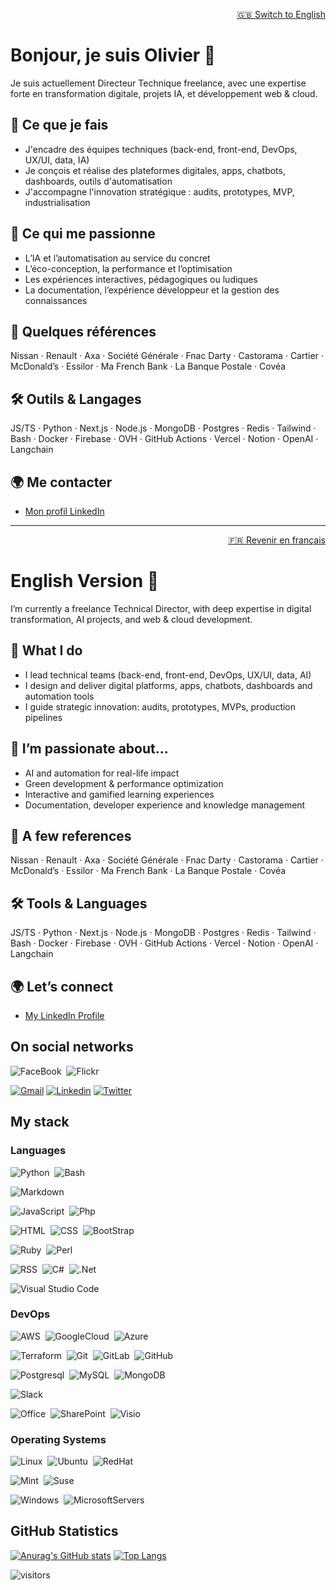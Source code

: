 <!-- Version française -->

<p align="right"><a href="#english-version">🇬🇧 Switch to English</a></p>

# Bonjour, je suis Olivier 👋

Je suis actuellement Directeur Technique freelance, avec une expertise forte en transformation digitale, projets IA, et développement web & cloud.

## 🚀 Ce que je fais

- J'encadre des équipes techniques (back-end, front-end, DevOps, UX/UI, data, IA)
- Je conçois et réalise des plateformes digitales, apps, chatbots, dashboards, outils d'automatisation
- J'accompagne l'innovation stratégique : audits, prototypes, MVP, industrialisation

## 🧠 Ce qui me passionne

- L’IA et l’automatisation au service du concret
- L’éco-conception, la performance et l’optimisation
- Les expériences interactives, pédagogiques ou ludiques
- La documentation, l’expérience développeur et la gestion des connaissances

## 📌 Quelques références

Nissan · Renault · Axa · Société Générale · Fnac Darty · Castorama · Cartier · McDonald’s · Essilor · Ma French Bank · La Banque Postale · Covéa

## 🛠 Outils & Langages

JS/TS · Python · Next.js · Node.js · MongoDB · Postgres · Redis · Tailwind · Bash · Docker · Firebase · OVH · GitHub Actions · Vercel · Notion · OpenAI · Langchain

## 🌍 Me contacter

- [Mon profil LinkedIn](https://www.linkedin.com/in/olivier-leteneur)

---

<!-- English version -->

<p align="right"><a href="#bonjour-je-suis-olivier-">🇫🇷 Revenir en français</a></p>

# English Version 👋

I’m currently a freelance Technical Director, with deep expertise in digital transformation, AI projects, and web & cloud development.

## 🚀 What I do

- I lead technical teams (back-end, front-end, DevOps, UX/UI, data, AI)
- I design and deliver digital platforms, apps, chatbots, dashboards and automation tools
- I guide strategic innovation: audits, prototypes, MVPs, production pipelines

## 🧠 I’m passionate about…

- AI and automation for real-life impact
- Green development & performance optimization
- Interactive and gamified learning experiences
- Documentation, developer experience and knowledge management

## 📌 A few references

Nissan · Renault · Axa · Société Générale · Fnac Darty · Castorama · Cartier · McDonald’s · Essilor · Ma French Bank · La Banque Postale · Covéa

## 🛠 Tools & Languages

JS/TS · Python · Next.js · Node.js · MongoDB · Postgres · Redis · Tailwind · Bash · Docker · Firebase · OVH · GitHub Actions · Vercel · Notion · OpenAI · Langchain

## 🌍 Let’s connect

- [My LinkedIn Profile](https://www.linkedin.com/in/olivier-leteneur)


## On social networks
![FaceBook](https://img.shields.io/badge/-FaceBook-0077B5?style=flat&logo=facebook&logoColor=white)&nbsp;
![Flickr](https://img.shields.io/badge/-Flickr-0063DC?style=flat&logo=flickr&logoColor=white)&nbsp;

[![Gmail](https://img.shields.io/badge/olivierleteneur-DD0031?style=flat&logo=Gmail&logoColor=white&link=mailto:olivierleteneur@gmail.com)](mailto:olivierleteneur@gmail.com)
[![Linkedin](https://img.shields.io/badge/LinkedIn-0077B5?style=flat&logo=linkedin&logoColor=white&link=https://www.linkedin.com/in/olivier-leteneur/)](https://www.linkedin.com/in/olivier-leteneur/)
[![Twitter](https://img.shields.io/badge/-olivierleteneur-1DA1F2?style=flat&logo=Twitter&logoColor=white&link=https://twitter.com/olivierleteneur)](https://twitter.com/olivierleteneur)

## My stack

### Languages
![Python](https://img.shields.io/badge/-Python-3776AB?style=flat&logo=python&logoColor=white)&nbsp;
![Bash](https://img.shields.io/badge/Shell_Script-121011?style=flat&logo=gnu-bash&logoColor=white)&nbsp;

![Markdown](https://img.shields.io/badge/Markdown-000000?style=flat&logo=markdown&logoColor=white)&nbsp;

![JavaScript](https://img.shields.io/badge/-JavaScript-F7DF1E?style=flat&logo=javascript&logoColor=white)&nbsp;
![Php](https://img.shields.io/badge/-PHP-777BB4?style=flat&logo=php&logoColor=white)&nbsp;

![HTML](https://img.shields.io/badge/-HTML-E34F26?style=flat&logo=HTML5&logoColor=white)&nbsp;
![CSS](https://img.shields.io/badge/-CSS-1572B6?style=flat&logo=CSS3&logoColor=white)&nbsp;
![BootStrap](https://img.shields.io/badge/Bootstrap-563D7C?style=flat&logo=bootstrap&logoColor=white)&nbsp;

![Ruby](https://img.shields.io/badge/Ruby-CC342D?style=flat&logo=ruby&logoColor=white)&nbsp;
![Perl](https://img.shields.io/badge/Perl-39457E?style=flat&logo=perl&logoColor=white)&nbsp;

![RSS](https://img.shields.io/badge/RSS-FFA500?style=flat&logo=rss&logoColor=white)&nbsp;
![C#](https://img.shields.io/badge/C%23-239120?style=flat&logo=c-sharp&logoColor=white)&nbsp;
![.Net](https://img.shields.io/badge/.NET-5C2D91?style=flat&logo=.net&logoColor=white)&nbsp;


![Visual Studio Code](https://img.shields.io/badge/-VSCode-5C2D91?style=flat&logo=visual-studio-code&logoColor=white)&nbsp;


### DevOps
![AWS](https://img.shields.io/badge/Amazon_AWS-232F3E?style=flat&logo=amazon-aws&logoColor=white)&nbsp;
![GoogleCloud](https://img.shields.io/badge/Google_Cloud-4285F4?style=flat&logo=google-cloud&logoColor=white)&nbsp;
![Azure](https://img.shields.io/badge/Microsoft_Azure-0089D6?style=flat&logo=microsoft-azure&logoColor=white)&nbsp;

![Terraform](https://img.shields.io/badge/Terraform-7B42BC?style=flat&logo=jira&logoColor=white)&nbsp;
![Git](https://img.shields.io/badge/-Git-F05032?style=flat&logo=git&logoColor=white)&nbsp;
![GitLab](https://img.shields.io/badge/GitLab-330F63?style=flat&logo=gitlab&logoColor=white)&nbsp;
![GitHub](https://img.shields.io/badge/GitHub-330F63?style=flat&logo=github&logoColor=white)&nbsp;

![Postgresql](https://img.shields.io/badge/-PostgreSQL-F05032?style=flat&logo=postgresql&logoColor=white)&nbsp;
![MySQL](https://img.shields.io/badge/MySQL-00000F?style=flat&logo=mysql&logoColor=white)&nbsp;
![MongoDB](https://img.shields.io/badge/MongoDB-4EA94B?style=flat&logo=mongodb&logoColor=white)&nbsp;

![Slack](https://img.shields.io/badge/Slack-4A154B?style=flat&logo=slack&logoColor=white)&nbsp;

![Office](https://img.shields.io/badge/Microsoft_Office-D83B01?style=flat&logo=microsoft-office&logoColor=white)&nbsp;
![SharePoint](https://img.shields.io/badge/Microsoft_SharePoint-0078D4?style=flat&logo=microsoft-sharepoint&logoColor=white)&nbsp;
![Visio](https://img.shields.io/badge/Microsoft_Visio-3955A3?style=flat&logo=microsoft-visio&logoColor=white)&nbsp;


### Operating Systems
![Linux](https://img.shields.io/badge/-Linux-FCC624?style=flat&logo=linux&logoColor=white)&nbsp;
![Ubuntu](https://img.shields.io/badge/-Ubuntu-F05032?style=flat&logo=ubuntu&logoColor=white)&nbsp;
![RedHat](https://img.shields.io/badge/-RedHat-EE0000?style=flat&logo=redhat&logoColor=white)&nbsp;

![Mint](https://img.shields.io/badge/Linux_Mint-87CF3E?style=flat&logo=linux-mint&logoColor=white)&nbsp;
![Suse](https://img.shields.io/badge/Linux_Suse-0C322C?style=flat&logo=linux-suse&logoColor=white)&nbsp;

![Windows](https://img.shields.io/badge/Windows_10-003399?style=flat&logo=windows-10&logoColor=white)&nbsp;
![MicrosoftServers](https://img.shields.io/badge/Microsoft_Servers-666666?style=flat&logo=microsoft&logoColor=white)&nbsp;


## GitHub Statistics

[![Anurag's GitHub stats](https://github-readme-stats.vercel.app/api?username=olivierleteneur&show_icons=true&theme=tokyonight )](https://github.com/olivierleteneur/github-readme-stats)
[![Top Langs](https://github-readme-stats.vercel.app/api/top-langs/?username=olivierleteneur&layout=compact&show_icons=true&theme=github_dark )](https://github.com/olivierleteneur/github-readme-stats)

![visitors](https://visitor-badge.laobi.icu/badge?page_id=olivierleteneur)
